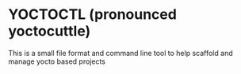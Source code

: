 # YOCTOCTL (pronounced yoctocuttle)

This is a small file format and command line tool to help scaffold and manage yocto based projects
